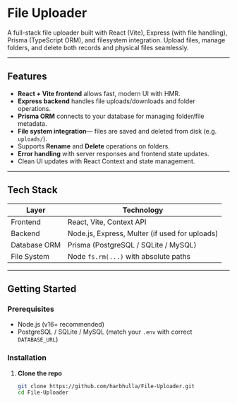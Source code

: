 # File Uploader

A full-stack file uploader built with React (Vite), Express (with file handling), Prisma (TypeScript ORM), and filesystem integration. Upload files, manage folders, and delete both records and physical files seamlessly.

---

##  Features

- **React + Vite frontend** allows fast, modern UI with HMR.
- **Express backend** handles file uploads/downloads and folder operations.
- **Prisma ORM** connects to your database for managing folder/file metadata.
- **File system integration**— files are saved and deleted from disk (e.g. `uploads/`).
- Supports **Rename** and **Delete** operations on folders.
- **Error handling** with server responses and frontend state updates.
- Clean UI updates with React Context and state management.

---

##  Tech Stack

| Layer         | Technology                    |
|---------------|-------------------------------|
| Frontend      | React, Vite, Context API      |
| Backend       | Node.js, Express, Multer (if used for uploads) |
| Database ORM | Prisma (PostgreSQL / SQLite / MySQL) |
| File System   | Node `fs.rm(...)` with absolute paths |

---

##  Getting Started

### Prerequisites

- Node.js (v16+ recommended)
- PostgreSQL / SQLite / MySQL (match your `.env` with correct `DATABASE_URL`)

### Installation

1. **Clone the repo**
   ```bash
   git clone https://github.com/harbhulla/File-Uploader.git
   cd File-Uploader
